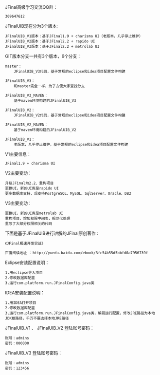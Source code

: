 JFinal高级学习交流QQ群：
	
	309647612

JFinalUIB现在分为3个版本:

	JFinalUIB_V1版本：基于JFinal1.9 + charisma UI（老版本，几乎停止维护）
	JFinalUIB_V2版本：基于JFinal2.2 + rapido UI
	JFinalUIB_V3版本：基于JFinal2.2 + metrolab UI

GIT版本分支一共有3个版本，6个分支：

	master：
		JFinalUIB_V3代码，基于常规的eclipse和idea项目配置文件构建
	
	JFinalUIB_V3：
		和master完全一样，为了方便大家查找分支
		
	JFinalUIB_V3_MAVEN：
		基于maven环境构建的JFinalUIB_V3
		
	JFinalUIB_V2：
		JFinalUIB_V2代码，基于常规的eclipse和idea项目配置文件构建
		
	JFinalUIB_V2_MAVEN：
		基于maven环境构建的JFinalUIB_V2
		
	JFinalUIB_V1：
		老版本，几乎停止维护，基于常规的eclipse和idea项目配置文件构建

V1主要信息：

	JFinal1.9 + charisma UI

V2主要变动：

	升级JFinal为2.2、重构项目
	更换UI，新的UI库是rapido UI
	更多数据库支持，现支持PostgreSQL、MySQL、SqlServer、Oracle、DB2

V3主要变动：

	更换UI，新的UI库是metrolab UI
	重构项目，增加权限中间表，规范化处理
	重写了大部分权限相关的代码

下面是基于JFinalUIB进行讲解的JFinal原创著作：

	《JFinal极速开发实战》

	百度阅读地址 ：http://yuedu.baidu.com/ebook/3fc54b55d5bbfd0a7956739f
	
Eclipse安装配置说明：

	1.用eclipse导入项目
	2.修改数据库配置
	3.运行com.platform.run.JFinalConfig.java类
	
IDEA安装配置说明：
	
	1.用IDEA打开项目
	2.修改数据库配置
	3.运行com.platform.run.JFinalConfig.java类，编辑运行配置，修改JRE路径为本地JDK根路径，千万不要选择本地JRE路径
	
JFinalUIB_V1 、 JFinalUIB_V2 登陆账号密码：
	
	账号：admins
	密码：000000
		
JFinalUIB_V3 登陆账号密码：
	
	账号：admins
	密码：123456

	